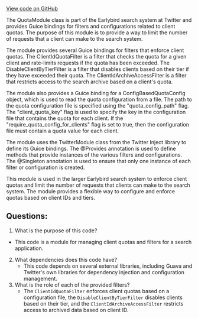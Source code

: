 [View code on GitHub](https://github.com/misbahsy/the-algorithm/src/java/com/twitter/search/earlybird_root/QuotaModule.java)

The QuotaModule class is part of the Earlybird search system at Twitter and provides Guice bindings for filters and configurations related to client quotas. The purpose of this module is to provide a way to limit the number of requests that a client can make to the search system. 

The module provides several Guice bindings for filters that enforce client quotas. The ClientIdQuotaFilter is a filter that checks the quota for a given client and rate-limits requests if the quota has been exceeded. The DisableClientByTierFilter is a filter that disables clients based on their tier if they have exceeded their quota. The ClientIdArchiveAccessFilter is a filter that restricts access to the search archive based on a client's quota.

The module also provides a Guice binding for a ConfigBasedQuotaConfig object, which is used to read the quota configuration from a file. The path to the quota configuration file is specified using the "quota_config_path" flag. The "client_quota_key" flag is used to specify the key in the configuration file that contains the quota for each client. If the "require_quota_config_for_clients" flag is set to true, then the configuration file must contain a quota value for each client.

The module uses the TwitterModule class from the Twitter Inject library to define its Guice bindings. The @Provides annotation is used to define methods that provide instances of the various filters and configurations. The @Singleton annotation is used to ensure that only one instance of each filter or configuration is created.

This module is used in the larger Earlybird search system to enforce client quotas and limit the number of requests that clients can make to the search system. The module provides a flexible way to configure and enforce quotas based on client IDs and tiers.
## Questions: 
 1. What is the purpose of this code?
   - This code is a module for managing client quotas and filters for a search application.
2. What dependencies does this code have?
   - This code depends on several external libraries, including Guava and Twitter's own libraries for dependency injection and configuration management.
3. What is the role of each of the provided filters?
   - The `ClientIdQuotaFilter` enforces client quotas based on a configuration file, the `DisableClientByTierFilter` disables clients based on their tier, and the `ClientIdArchiveAccessFilter` restricts access to archived data based on client ID.